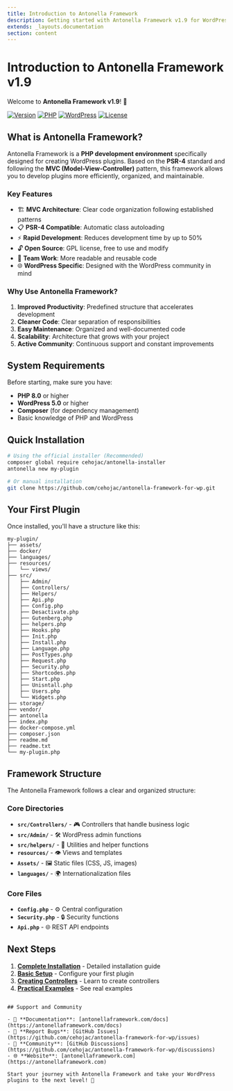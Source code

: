 ```yaml
---
title: Introduction to Antonella Framework
description: Getting started with Antonella Framework v1.9 for WordPress plugin development
extends: _layouts.documentation
section: content
---
```


# Introduction to Antonella Framework v1.9

Welcome to **Antonella Framework v1.9**! 🎉

[![Version](https://img.shields.io/badge/version-v1.9-blue.svg)](https://github.com/cehojac/antonella-framework-for-wp)
[![PHP](https://img.shields.io/badge/PHP-8.0%2B-777BB4.svg)](https://php.net/)
[![WordPress](https://img.shields.io/badge/WordPress-5.0%2B-21759B.svg)](https://wordpress.org/)
[![License](https://img.shields.io/badge/license-GPL--2.0-green.svg)](https://github.com/cehojac/antonella-framework-for-wp/blob/main/LICENSE)

## What is Antonella Framework?

Antonella Framework is a **PHP development environment** specifically designed for creating WordPress plugins. Based on the **PSR-4** standard and following the **MVC (Model-View-Controller)** pattern, this framework allows you to develop plugins more efficiently, organized, and maintainable.

### Key Features

- 🏗️ **MVC Architecture**: Clear code organization following established patterns
- 📋 **PSR-4 Compatible**: Automatic class autoloading
- ⚡ **Rapid Development**: Reduces development time by up to 50%
- 🔓 **Open Source**: GPL license, free to use and modify
- 👥 **Team Work**: More readable and reusable code
- 🌐 **WordPress Specific**: Designed with the WordPress community in mind

### Why Use Antonella Framework?

1. **Improved Productivity**: Predefined structure that accelerates development
2. **Cleaner Code**: Clear separation of responsibilities
3. **Easy Maintenance**: Organized and well-documented code
4. **Scalability**: Architecture that grows with your project
5. **Active Community**: Continuous support and constant improvements

## System Requirements

Before starting, make sure you have:

- **PHP 8.0** or higher
- **WordPress 5.0** or higher
- **Composer** (for dependency management)
- Basic knowledge of PHP and WordPress

## Quick Installation

```bash
# Using the official installer (Recommended)
composer global require cehojac/antonella-installer
antonella new my-plugin

# Or manual installation
git clone https://github.com/cehojac/antonella-framework-for-wp.git
```

## Your First Plugin

Once installed, you'll have a structure like this:

```
my-plugin/
├── assets/
├── docker/
├── languages/
├── resources/
│   └── views/
├── src/
│   ├── Admin/
│   ├── Controllers/
│   ├── Helpers/
│   ├── Api.php
│   ├── Config.php
│   ├── Desactivate.php
│   ├── Gutenberg.php
│   ├── helpers.php
│   ├── Hooks.php
│   ├── Init.php
│   ├── Install.php
│   ├── Language.php
│   ├── PostTypes.php
│   ├── Request.php
│   ├── Security.php
│   ├── Shortcodes.php
│   ├── Start.php
│   ├── Unisntall.php
│   ├── Users.php
│   └── Widgets.php
├── storage/
├── vendor/
├── antonella
├── index.php
├── docker-compose.yml
├── composer.json
├── readme.md
├── readme.txt
└── my-plugin.php
```

## Framework Structure

The Antonella Framework follows a clear and organized structure:

### Core Directories

- **`src/Controllers/`** - 🎮 Controllers that handle business logic
- **`src/Admin/`** - 🛠️ WordPress admin functions
- **`src/helpers/`** - 🔧 Utilities and helper functions
- **`resources/`** - 👁️ Views and templates
- **`Assets/`** - 🖼️ Static files (CSS, JS, images)
- **`languages/`** - 🌍 Internationalization files

### Core Files

- **`Config.php`** - ⚙️ Central configuration
- **`Security.php`** - 🔒 Security functions
- **`Api.php`** - 🌐 REST API endpoints

## Next Steps

1. **[Complete Installation](/docs/installation)** - Detailed installation guide
2. **[Basic Setup](/docs/basic-setup)** - Configure your first plugin
3. **[Creating Controllers](/docs/creating-controllers)** - Learn to create controllers
4. **[Practical Examples](/docs/controller-examples)** - See real examples


```

## Support and Community

- 📖 **Documentation**: [antonellaframework.com/docs](https://antonellaframework.com/docs)
- 🐛 **Report Bugs**: [GitHub Issues](https://github.com/cehojac/antonella-framework-for-wp/issues)
- 💬 **Community**: [GitHub Discussions](https://github.com/cehojac/antonella-framework-for-wp/discussions)
- 🌐 **Website**: [antonellaframework.com](https://antonellaframework.com)

Start your journey with Antonella Framework and take your WordPress plugins to the next level! 🚀
